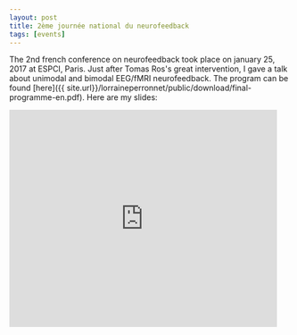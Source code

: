```yaml
---
layout: post
title: 2ème journée national du neurofeedback
tags: [events]
---
```


The 2nd french conference on neurofeedback took place on january 25, 2017 at ESPCI, Paris. Just after Tomas Ros's great intervention, I gave a talk about unimodal and bimodal EEG/fMRI neurofeedback. The program can be found [here]({{ site.url}}/lorraineperronnet/public/download/final-programme-en.pdf). Here are my slides:

<iframe src="https://docs.google.com/presentation/d/1xp_1DW4uMHF6w2vC1PLcN2_6FnSWOxjY6NFLxaHV5gA/embed?start=false&loop=false&delayms=3000" frameborder="0" width="480" height="389" allowfullscreen="true" mozallowfullscreen="true" webkitallowfullscreen="true"></iframe>
